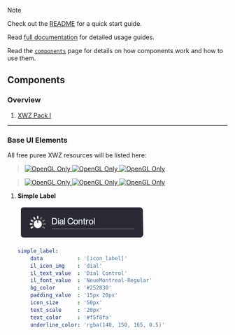> [!NOTE]
> Check out the [README](https://github.com/nicolaiprodromov/puree/blob/master/README.md) for a quick start guide.
>
> Read [full documentation](https://nicolaiprodromov.github.io/puree/) for detailed usage guides.
>
> Read the [`components`](https://nicolaiprodromov.github.io/puree/COMPONENTS.html/) page for details on how components work and how to use them.

## Components

### Overview

1. [XWZ Pack I](#base-ui-elements)

---

### Base UI Elements

All free puree XWZ resources will be listed here:


<blockquote>
<a href="">
    <img src="https://img.shields.io/badge/10.10.2025-222?style=flat" alt="OpenGL Only"/>
</a><a href="">
    <img src="https://img.shields.io/badge/version%200.1.2-504082?style=flat" alt="OpenGL Only"/>
</a>

<a href="https://github.com/nicolaiprodromov/puree/releases">
    <img width="250px" src="https://img.shields.io/badge/DOWNLOAD-CORE%20UI%20VOL.%201-222?logo=blender&logoColor=ccc&style=flat" alt="OpenGL Only"/>
</a> 
</blockquote>

<blockquote>
<a href="">
    <img src="https://img.shields.io/badge/23.05.2026-222?style=flat" alt="OpenGL Only"/>
</a><a href="">
    <img src="https://img.shields.io/badge/version%200.5.5-504082?style=flat" alt="OpenGL Only"/>
</a>

<a href="https://github.com/nicolaiprodromov/puree/releases">
    <img width="250px" src="https://img.shields.io/badge/DOWNLOAD-CORE%20UI%20VOL.%202-222?logo=blender&logoColor=ccc&style=flat" alt="OpenGL Only"/>
</a> 
</blockquote>

1. **Simple Label**
    
    ![simple label](images/simple-label.png)

    ```yaml
    simple_label:
        data           : '[icon_label]'
        il_icon_img    : 'dial'
        il_text_value  : 'Dial Control'
        il_font_value  : 'NeueMontreal-Regular'
        bg_color       : '#252830'
        padding_value  : '15px 20px'
        icon_size      : '50px'
        text_scale     : '20px'
        text_color     : '#f5f8fa'
        underline_color: 'rgba(140, 150, 165, 0.5)'
    ``` 